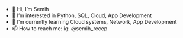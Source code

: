 - 👋 Hi, I’m Semih
- 👀 I’m interested in Python, SQL, Cloud, App Development
- 🌱 I’m currently learning Cloud systems, Network, App Development
- 📫 How to reach me: ig: @semih_recep

<!---
In Code We Trust
--->
